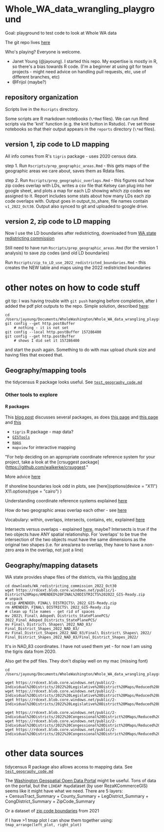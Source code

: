 # Whole_WA_data_wrangling_playground

Goal:  playground to test code to look at Whole WA data

The git repo lives [here](https://github.com/jayoung/Whole_WA_data_wrangling) 

Who's playing? Everyone is welcome.
- Janet Young (@jayoung). I started this repo. My expertise is mostly in R, so there's a bias towards R code. (I'm a beginner at using git for team projects - might need advice on handling pull requests, etc, use of different branches, etc)  
- @Frijol (maybe?)

## repository organization

Scripts live in the `Rscripts` directory.

Some scripts are R markdown notebooks (`\*Rmd` files).  We can run Rmd scripts via the 'knit' function (e.g. the knit button in Rstudio).  I've set those notebooks so that their output appears in the `reports` directory (`\*md` files).



## version 1, zip code to LD mapping

All info comes from R's `tigris` package - uses 2020 census data.

step 1. Run `Rscripts/prep_geographic_areas.Rmd` - this gets maps of the geographic areas we care about, saves them as Rdata files.

step 2. Run `Rscripts/prep_geographic_overlaps.Rmd` - this figures out how zip codes overlap with LDs, writes a csv file that Kelsey can plug into her google sheet, and plots a map for each LD showing which zip codes we assigned to it.  Report includes some stats about how many LDs each zip code overlaps with. Output goes in output_to_share, file names contain `v1_2022_Oct30`.  Output also synced to git and uploaded to google drive.

## version 2, zip code to LD mapping

Now I use the LD boundaries after redistricting, downloaded from [WA state redistricting commission](https://www.redistricting.wa.gov/district-maps-handouts)

Still need to have run `Rscripts/prep_geographic_areas.Rmd` (for the version 1 analysis) to save zip codes (and old LD boundaries)

Run `Rscripts/zip_to_LD_use_2022_redistricted_boundaries.Rmd` - this creates the NEW table and maps using the 2022 redistricted boundaries



# other notes on how to code stuff

git tip: I was having trouble with `git push` hanging before completion, after I added the pdf plot outputs to the repo. Simple solution, described [here](https://stackoverflow.com/questions/15843937/git-push-hangs-after-total-line/68711337#68711337):
```
cd /Users/jayoung/Documents/WholeWashington/Whole_WA_data_wrangling_playground
git config --get http.postBuffer
    # nothing - it is not set
git config --local http.postBuffer 157286400
git config --get http.postBuffer
    # shows I did set it 157286400

```
and start the push again.  Something to do with max upload chunk size and having files that exceed that.

## Geography/mapping tools

the tidycensus R package looks useful.  See [`test_geography_code.md`](test_geography_code.md)

### Other tools to explore

#### R packages

This [blog post](https://towardsdatascience.com/the-best-spatial-analysis-packages-to-use-in-r-35855069f8b2) discusses several packages, as does [this page](https://www.zevross.com/blog/2019/05/01/unscientific-list-of-popular-r-packages-for-spatial-analysis/) and [this page](https://www.gislounge.com/r-packages-for-spatial-analysis/) and [this](https://crd230.github.io/lab3.html)

- `tigris` R package - map data?
- [`GISTools`](https://rdrr.io/cran/GISTools/man/GISTools-package.html)
- [`maps`](https://cran.r-project.org/web/packages/maps/maps.pdf)
- `mapview` for interactive mapping


"For help deciding on an appropriate coordinate reference system for your project, take a look at the [crsuggest package](https://github.com/walkerke/crsuggest."

More advice [here](https://walker-data.com/census-r/census-geographic-data-and-applications-in-r.html)

If shoreline boundaries look odd in plots, see [here](options(device = "X11")
X11.options(type = "cairo")
)

Understanding coordinate reference systems explained [here](WA_state_ZipCodes)

How do two geographic areas overlap each other - see [here](https://crd230.github.io/lab3.html)

Vocabulary: within, overlaps, intersects, contains, etc, explained [here](https://en.wikipedia.org/wiki/Spatial_relation)

Intersects versus overlaps - explained [here](https://resources.arcgis.com/en/help/arcobjects-net/componentHelp/index.html#//002500000086000000), maybe?  Intersects is true if the two objects have ANY spatial relationship.   For 'overlaps' to be true the intersection of the two objects must have the same dimensions as the original two shapes (i.e. for area/area to overlap, they have to have a non-zero area in the overlap, not just a line)

## Geography/mapping datasets

WA state provides shape files of the districts, via this [landing site](https://www.redistricting.wa.gov/district-maps-handouts)

```
cd downloads/WA_redistricting_commission_2022_Oct30
wget https://rdcext.blob.core.windows.net/public/1-District%20Maps/AMENDED%20FINAL%20DISTRICTS%202022_GIS-Ready.zip
# unpack
unzip AMENDED\ FINAL\ DISTRICTS\ 2022_GIS-Ready.zip
rm AMENDED\ FINAL\ DISTRICTS\ 2022_GIS-Ready.zip 
# clean up file names - get rid of spaces
mv 2022\ Final\ Adoped\ Districts_StatePlanePCS/ 2022_Final_Adoped_Districts_StatePlanePCS/
mv Final\ District\ Shapes\ 2022_NAD_83/ Final_District_Shapes_2022_NAD_83/
mv Final_District_Shapes_2022_NAD_83/Final\ District\ Shapes\ 2022/ Final_District_Shapes_2022_NAD_83/Final_District_Shapes_2022/
```
It's in NAD_83 coordinates. I have not used them yet - for now I am using the tigris data from 2020.

Also get the pdf files. They don't display well on my mac (missing font)
```
cd /Users/jayoung/Documents/WholeWashington/Whole_WA_data_wrangling_playground/downloads/WA_redistricting_commission_2022_Oct30/pdf_files

wget https://rdcext.blob.core.windows.net/public/2-Individual%20Districts/2022%20Legislative%20District%20Maps/Reduced%20LD%20PDFs/2022%20Adopted%20Legislative%20Map%20Full.pdf
wget https://rdcext.blob.core.windows.net/public/2-Individual%20Districts/2022%20Legislative%20District%20Maps/Reduced%20LD%20PDFs/2022%20Adopted%20Legislative%20Map%20Inset%201.pdf
wget https://rdcext.blob.core.windows.net/public/2-Individual%20Districts/2022%20Legislative%20District%20Maps/Reduced%20LD%20PDFs/2022%20Adopted%20Legislative%20Map%20Inset%202.pdf

wget https://rdcext.blob.core.windows.net/public/2-Individual%20Districts/2022%20Congessional%20District%20Maps/Reduced%20CD%20PDFs/2022%20Adopted%20Congressional%20Map%20Full.pdf
wget https://rdcext.blob.core.windows.net/public/2-Individual%20Districts/2022%20Congessional%20District%20Maps/Reduced%20CD%20PDFs/2022%20Adopted%20Congressional%20Map%20Inset%201.pdf
wget https://rdcext.blob.core.windows.net/public/2-Individual%20Districts/2022%20Congessional%20District%20Maps/Reduced%20CD%20PDFs/2022%20Adopted%20Congressional%20Map%20Inset%202.pdf
```
# other data sources

tidycensus R package also allows access to mapping data.  See [`test_geography_code.md`](test_geography_code.md)


The [Washington Geospatial Open Data Portal](https://geo.wa.gov/maps/648a84ebf320484e9d73717f76d1d042/about) might be useful. Tons of data on the portal, but the `LIHEAP Map`dataset (by user RezaKCommerceGIS) seems like it might have what we need. There are 5 layers:  
    + CensusTract_Summary
    + County_Summary
    + LegDistrict_Summary
    + CongDistrict_Summary
    + ZipCode_Summary


Or a dataset of [zip code boundaries](https://esri.maps.arcgis.com/home/item.html?id=a1569e93ecd2408d89f42e8770a90f76) from 2021 


if I have >1 tmap plot I can show them together using:  `tmap_arrange(left_plot, right_plot)`


